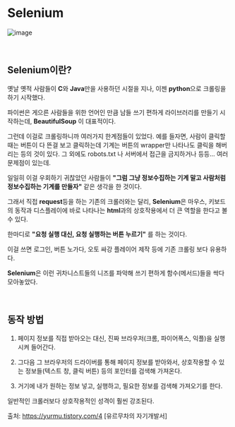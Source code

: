 # Selenium

![image](https://github.com/siilver94/Web-Scraping/assets/57824945/653ba24c-cc63-4182-b59e-8adc59081a46)


<br/>

## Selenium이란?


옛날 옛적 사람들이 **C**와 **Java**만을 사용하던 시절을 지나, 이젠 **python**으로 크롤링을 하기 시작했다.

파이썬은 게으른 사람들을 위한 언어인 만큼 남들 쓰기 편하게 라이브러리를 만들기 시작하는데, **BeautifulSoup** 이 대표적이다.

그런데 이걸로 크롤링하니까 여러가지 한계점들이 있었다. 예를 들자면, 사람이 클릭할 때는 버튼이 다 뜬걸 보고 클릭하는데 기계는 버튼의 wrapper만 나타나도 클릭을 해버리는 등의 것이 있다. 그 외에도 robots.txt 나 서버에서 접근을 금지하거나 등등... 여러 문제점이 있는데.

 일일히 이걸 우회하기 귀찮았던 사람들이 **"그럼 그냥 정보수집하는 기계 말고 사람처럼 정보수집하는 기계를 만들자"** 같은 생각을 한 것이다.

 그래서 직접 **request**등을 하는 기존의 크롤러와는 달리, **Selenium**은 마우스, 키보드의 동작과 디스플레이에 바로 나타나는 **html**과의 상호작용에서 더 큰 역할을 한다고 볼 수 있다.

한마디로 **"요청 실행 대신, 요청 실행하는 버튼 누르기"** 를 하는 것이다.

 
이걸 쓰면 로그인, 버튼 노가다, 오토 싸강 플레이어 제작 등에 기존 크롤링 보다 유용하다.

 **Selenium**은 이런 귀차니스트들의 니즈를 파악해 쓰기 편하게 함수(메서드)들을 싹다 모아놓았다.

 
 <br/>
 
## 동작 방법


1) 페이지 정보를 직접 받아오는 대신, 진짜 브라우저(크롬, 파이어폭스, 익플)을 실행시켜 들어간다.

2) 그다음 그 브라우저의 드라이버를 통해 페이지 정보를 받아와서, 상호작용할 수 있는 정보들(텍스트 창, 클릭 버튼) 등의 포인터를 검색해 가져온다.

3) 거기에 내가 원하는 정보 넣고, 실행하고, 필요한 정보를 검색해 가져오기를 한다.

 
 일반적인 크롤러보다 상호작용적인 성격이 훨씬 강조된다.


출처: https://yurmu.tistory.com/4 [유르무차의 자기개발서]
